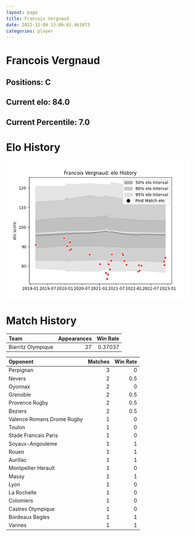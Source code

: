 ```yaml
---  
layout: page  
title: Francois Vergnaud  
date: 2022-12-09 13:09:02.461973  
categories: player  
---
```

# Francois Vergnaud

## Positions: C

## Current elo: 84.0

## Current Percentile: 7.0

# Elo History


![elo history](history_FrancoisVergnaud.png)
# Match History


| Team               |   Appearances |   Win Rate |
|:-------------------|--------------:|-----------:|
| Biarritz Olympique |            27 |    0.37037 |

| Opponent                   |   Matches |   Win Rate |
|:---------------------------|----------:|-----------:|
| Perpignan                  |         3 |        0   |
| Nevers                     |         2 |        0.5 |
| Oyonnax                    |         2 |        0   |
| Grenoble                   |         2 |        0.5 |
| Provence Rugby             |         2 |        0.5 |
| Beziers                    |         2 |        0.5 |
| Valence Romans Drome Rugby |         1 |        0   |
| Toulon                     |         1 |        0   |
| Stade Francais Paris       |         1 |        0   |
| Soyaux-Angouleme           |         1 |        1   |
| Rouen                      |         1 |        1   |
| Aurillac                   |         1 |        1   |
| Montpellier Herault        |         1 |        0   |
| Massy                      |         1 |        1   |
| Lyon                       |         1 |        0   |
| La Rochelle                |         1 |        0   |
| Colomiers                  |         1 |        0   |
| Castres Olympique          |         1 |        0   |
| Bordeaux Begles            |         1 |        1   |
| Vannes                     |         1 |        1   |